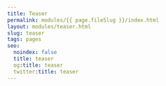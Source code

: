 ```yaml
---
title: Teaser
permalink: modules/{{ page.fileSlug }}/index.html
layout: modules/teaser.html
slug: teaser
tags: pages
seo:
  noindex: false
  title: teaser
  og:title: teaser
  twitter:title: teaser
---
```



